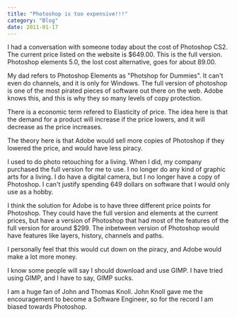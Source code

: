 ```yaml
---
title: "Photoshop is too expensive!!!"
category: "Blog"
date: 2011-01-17
---
```



I had a conversation with someone today about the cost of Photoshop CS2\. The current price listed on the website is $649.00\. This is the full version. Photoshop elements 5.0, the lost cost alternative, goes for about 89.00.

My dad refers to Photoshop Elements as "Photshop for Dummies". It can't even do channels, and it is only for Windows. The full version of photoshop is one of the most pirated pieces of software out there on the web. Adobe knows this, and this is why they so many levels of copy protection.

There is a economic term refered to Elasticity of price. The idea here is that the demand for a product will increase if the price lowers, and it will decrease as the price increases. 

The theory here is that Adobe would sell more copies of Photoshop if they lowered the price, and would have less piracy.

I used to do photo retouching for a living. When I did, my company purchased the full version for me to use. I no longer do any kind of graphic arts for a living. I do have a digital camera, but I no longer have a copy of Photoshop. I can't justify spending 649 dollars on software that I would only use as a hobby. 

I think the solution for Adobe is to have three different price points for Photoshop. They could have the full version and elements at the current prices, but have a version of Photoshop that had most of the features of the full version for around $299\. The inbetween version of Photoshop would have features like layers, history, channels and paths.

I personally feel that this would cut down on the piracy, and Adobe would make a lot more money.

I know some people will say I should download and use GIMP. I have tried using GIMP, and I have to say, GIMP sucks.

I am a huge fan of John and Thomas Knoll. John Knoll gave me the encouragement to become a Software Engineer, so for the record I am biased towards Photoshop.